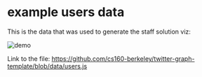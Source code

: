 example users data
==================

This is the data that was used to generate the staff solution viz:

![demo](https://github.com/cs160-berkeley/twitter-graph-template/blob/data/demo.gif "demo viz")

Link to the file: https://github.com/cs160-berkeley/twitter-graph-template/blob/data/users.js
